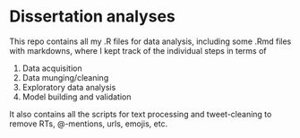 # Dissertation analyses

This repo contains all my .R files for data analysis, including some .Rmd files with markdowns, where I kept track of the individual
steps in terms of

1) Data acquisition
2) Data munging/cleaning
3) Exploratory data analysis
4) Model building and validation

It also contains all the scripts for text processing and tweet-cleaning to remove RTs, @-mentions, urls, emojis, etc.
